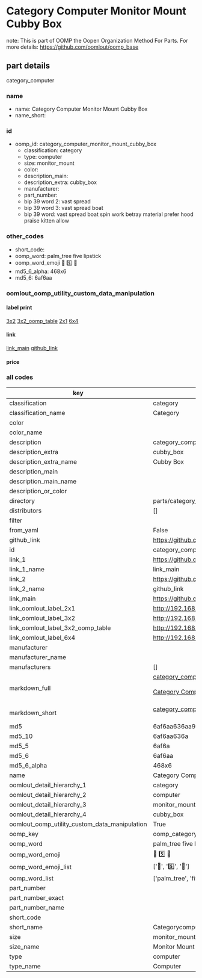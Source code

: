 # Category Computer Monitor Mount Cubby Box  

note: This is part of OOMP the Oopen Organization Method For Parts. For more details: https://github.com/oomlout/oomp_base

##  part details



category_computer

### name
* name: Category Computer Monitor Mount Cubby Box
* name_short: 
### id
* oomp_id: category_computer_monitor_mount_cubby_box
  * classification: category
  * type: computer
  * size: monitor_mount
  * color: 
  * description_main: 
  * description_extra: cubby_box
  * manufacturer: 
  * part_number: 
  * bip 39 word 2: vast spread
  * bip 39 word 3: vast spread boat
  * bip 39 word: vast spread boat spin work betray material prefer hood praise kitten allow

### other_codes
* short_code: 
* oomp_word: palm_tree five lipstick
* oomp_word_emoji :palm_tree: :five: :lipstick:
* md5_6_alpha: 468x6
* md5_6: 6af6aa






### oomlout_oomp_utility_custom_data_manipulation
#### label print
[3x2](http://192.168.1.245:1112/?label=oomp%20468x6)
[3x2_oomp_table](http://192.168.1.107:1112/?label=oomp%20468x6)
[2x1](http://192.168.1.242:1112/?label=oomp%20468x6)
[6x4](http://192.168.1.55:1112/?label=oomp%20468x6)    

#### link

[link_main](https://github.com/oomlout/oomlout_oomp_current_version_messy/tree/main/parts/category_computer_monitor_mount_cubby_box) [github_link](https://github.com/oomlout/oomlout_oomp_part_src/tree/main/parts/category_computer_monitor_mount_cubby_box)                             

#### price







### all codes 
| key | value |  
| --- | --- |  
| classification | category |  
| classification_name | Category |  
| color |  |  
| color_name |  |  
| description | category_computer |  
| description_extra | cubby_box |  
| description_extra_name | Cubby Box |  
| description_main |  |  
| description_main_name |  |  
| description_or_color |   |  
| directory | parts/category_computer_monitor_mount_cubby_box |  
| distributors | [] |  
| filter |  |  
| from_yaml | False |  
| github_link | https://github.com/oomlout/oomlout_oomp_part_src/tree/main/parts/category_computer_monitor_mount_cubby_box |  
| id | category_computer_monitor_mount_cubby_box |  
| link_1 | https://github.com/oomlout/oomlout_oomp_current_version_messy/tree/main/parts/category_computer_monitor_mount_cubby_box |  
| link_1_name | link_main |  
| link_2 | https://github.com/oomlout/oomlout_oomp_part_src/tree/main/parts/category_computer_monitor_mount_cubby_box |  
| link_2_name | github_link |  
| link_main | https://github.com/oomlout/oomlout_oomp_current_version_messy/tree/main/parts/category_computer_monitor_mount_cubby_box |  
| link_oomlout_label_2x1 | http://192.168.1.242:1112/?label=oomp%20468x6 |  
| link_oomlout_label_3x2 | http://192.168.1.245:1112/?label=oomp%20468x6 |  
| link_oomlout_label_3x2_oomp_table | http://192.168.1.107:1112/?label=oomp%20468x6 |  
| link_oomlout_label_6x4 | http://192.168.1.55:1112/?label=oomp%20468x6 |  
| manufacturer |  |  
| manufacturer_name |  |  
| manufacturers | [] |  
| markdown_full | [category_computer_monitor_mount_cubby_box](https://github.com/oomlout/oomlout_oomp_current_version_messy/tree/main/parts/category_computer_monitor_mount_cubby_box)<br>[](https://github.com/oomlout/oomlout_oomp_current_version_messy/tree/main/parts/category_computer_monitor_mount_cubby_box)<br>[Category Computer Monitor Mount Cubby Box](https://github.com/oomlout/oomlout_oomp_current_version_messy/tree/main/parts/category_computer_monitor_mount_cubby_box)<br><br> |  
| markdown_short | [category_computer_monitor_mount_cubby_box](https://github.com/oomlout/oomlout_oomp_current_version_messy/tree/main/parts/category_computer_monitor_mount_cubby_box)<br><br> |  
| md5 | 6af6aa636aa9d11c55fecd1e31b4c78d |  
| md5_10 | 6af6aa636a |  
| md5_5 | 6af6a |  
| md5_6 | 6af6aa |  
| md5_6_alpha | 468x6 |  
| name | Category Computer Monitor Mount Cubby Box |  
| oomlout_detail_hierarchy_1 | category |  
| oomlout_detail_hierarchy_2 | computer |  
| oomlout_detail_hierarchy_3 | monitor_mount |  
| oomlout_detail_hierarchy_4 | cubby_box |  
| oomlout_oomp_utility_custom_data_manipulation | True |  
| oomp_key | oomp_category_computer_monitor_mount_cubby_box |  
| oomp_word | palm_tree five lipstick |  
| oomp_word_emoji | :palm_tree: :five: :lipstick: |  
| oomp_word_emoji_list | [':palm_tree:', ':five:', ':lipstick:'] |  
| oomp_word_list | ['palm_tree', 'five', 'lipstick'] |  
| part_number |  |  
| part_number_exact |  |  
| part_number_name |  |  
| short_code |  |  
| short_name | Categorycomputer |  
| size | monitor_mount |  
| size_name | Monitor Mount |  
| type | computer |  
| type_name | Computer |  
